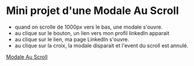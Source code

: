 # Mini projet d'une Modale Au Scroll

- quand on scrolle de 1000px vers le bas, une modale s'ouvre.
- au clique sur le bouton, un lien vers mon profil linkedIn apparait
- au clique sur le lien, ma page LinkedIn s'ouvre.
- au clique sur la croix, la modale disparait et l'event du scroll est annulé.


[Modale Au Scroll](https://panzer-deserter.000webhostapp.com/)
